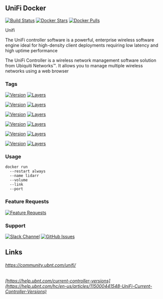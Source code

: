[feathub_data]: http://feathub.com/stlouisn/unifi_docker?format=svg
[feathub_url]: http://feathub.com/stlouisn/unifi_docker
[docker_pulls]: https://img.shields.io/docker/pulls/stlouisn/unifi.svg
[docker_stars]: https://img.shields.io/docker/stars/stlouisn/unifi.svg
[docker_url]: https://hub.docker.com/r/stlouisn/unifi
[issues_url]: https://github.com/stlouisn/unifi_docker/issues
[slack_url]: https://stlouisn.slack.com/messages/CAB1ASU9H
[travis_icon]: https://travis-ci.org/stlouisn/unifi_docker.svg?branch=master
[travis_url]: https://travis-ci.org/stlouisn/unifi_docker

## UniFi Docker

[![Build Status][travis_icon]][travis_url]
[![Docker Stars][docker_stars]][docker_url]
[![Docker Pulls][docker_pulls]][docker_url]

Unifi 

The UniFi controller software is a powerful, enterprise wireless software engine ideal for high-density client deployments requiring low latency and high uptime performance

The UniFi Controller is a wireless network management
software solution from Ubiquiti Networks™. It allows you to
manage multiple wireless networks using a web browser

### Tags

[![Version](https://images.microbadger.com/badges/version/stlouisn/unifi:stable.svg)](https://microbadger.com/images/stlouisn/unifi:stable)
[![Layers](https://images.microbadger.com/badges/image/stlouisn/unifi:stable.svg)](https://microbadger.com/images/stlouisn/unifi:stable)

[![Version](https://images.microbadger.com/badges/version/stlouisn/unifi:testing.svg)](https://microbadger.com/images/stlouisn/unifi:testing)
[![Layers](https://images.microbadger.com/badges/image/stlouisn/unifi:testing.svg)](https://microbadger.com/images/stlouisn/unifi:testing)

[![Version](https://images.microbadger.com/badges/version/stlouisn/unifi:5.8.svg)](https://microbadger.com/images/stlouisn/unifi:5.8)
[![Layers](https://images.microbadger.com/badges/image/stlouisn/unifi:5.8.svg)](https://microbadger.com/images/stlouisn/unifi:5.8)

[![Version](https://images.microbadger.com/badges/version/stlouisn/unifi:5.7.svg)](https://microbadger.com/images/stlouisn/unifi:5.7)
[![Layers](https://images.microbadger.com/badges/image/stlouisn/unifi:5.7.svg)](https://microbadger.com/images/stlouisn/unifi:5.7)

[![Version](https://images.microbadger.com/badges/version/stlouisn/unifi:5.6.svg)](https://microbadger.com/images/stlouisn/unifi:5.6)
[![Layers](https://images.microbadger.com/badges/image/stlouisn/unifi:5.6.svg)](https://microbadger.com/images/stlouisn/unifi:5.6)

[![Version](https://images.microbadger.com/badges/version/stlouisn/unifi:5.5.svg)](https://microbadger.com/images/stlouisn/unifi:5.5)
[![Layers](https://images.microbadger.com/badges/image/stlouisn/unifi:5.5.svg)](https://microbadger.com/images/stlouisn/unifi:5.5)


### Usage

```
docker run
  --restart always
  --name lidarr
  --volume
  --link 
  --port
```

### Feature Requests

[![Feature Requests][feathub_data]][feathub_url]

### Support

[![Slack Channel](https://img.shields.io/badge/-message-no.svg?colorA=a7a7a7&colorB=3eb991&logo=slack)][slack_url]
[![GitHub Issues](https://img.shields.io/badge/-issues-no.svg?colorA=a7a7a7&colorB=e01563&logo=github)][issues_url]

## Links

###### *https://community.ubnt.com/unifi/*
###### *[https://help.ubnt.com/current-controller-versions](https://help.ubnt.com/hc/en-us/articles/115000441548-UniFi-Current-Controller-Versions)*
